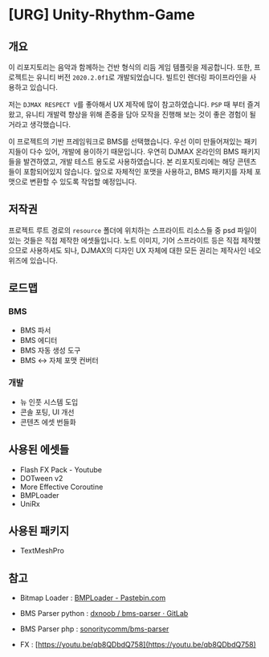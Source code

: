 # [URG] Unity-Rhythm-Game

## 개요
이 리포지토리는 음악과 함께하는 건반 형식의 리듬 게임 템플릿을 제공합니다. 
또한, 프로젝트는 유니티 버전 `2020.2.0f1`로 개발되었습니다. 
빌트인 렌더링 파이프라인을 사용하고 있습니다.
  
저는 `DJMAX RESPECT V`를 좋아해서 UX 제작에 많이 참고하였습니다. 
`PSP` 때 부터 즐겨왔고, 유니티 개발력 향상을 위해 존중을 담아 모작을 진행해 보는 것이 좋은 경험이 될 거라고 생각했습니다. 
  
이 프로젝트의 기반 프레임워크로 BMS를 선택했습니다. 
우선 이미 만들어져있는 패키지들이 다수 있어, 개발에 용이하기 때문입니다. 
우연히 DJMAX 온라인의 BMS 패키지들을 발견하였고, 개발 테스트 용도로 사용하였습니다.
본 리포지토리에는 해당 콘텐츠들이 포함되어있지 않습니다. 
앞으로 자체적인 포맷을 사용하고, BMS 패키지를 자체 포맷으로 변환할 수 있도록 작업할 예정입니다.

## 저작권
프로젝트 루트 경로의 `resource` 폴더에 위치하는 스프라이트 리소스들 중 psd 파일이 있는 것들은 직접 제작한 에셋들입니다.
노트 이미지, 기어 스프라이트 등은 직접 제작했으므로 사용하셔도 되나, DJMAX의 디자인 UX 자체에 대한 모든 권리는 제작사인 네오위즈에 있습니다.

## 로드맵
### BMS
* BMS 파서
* BMS 에디터
* BMS 자동 생성 도구
* BMS <-> 자체 포맷 컨버터
### 개발
* 뉴 인풋 시스템 도입
* 콘솔 포팅, UI 개선
* 콘텐츠 에셋 번들화

## 사용된 에셋들
* Flash FX Pack - Youtube
* DOTween v2
* More Effective Coroutine
* BMPLoader
* UniRx

## 사용된 패키지
* TextMeshPro

## 참고

- Bitmap Loader : [BMPLoader - Pastebin.com](https://pastebin.com/fykWMpuB)
- BMS Parser python : [dxnoob / bms-parser · GitLab](https://gitlab.com/dxnoob/bms-parser)
- BMS Parser php : [sonoritycomm/bms-parser](https://github.com/sonoritycomm/bms-parser)

- FX : [https://youtu.be/qb8QDbdQ758](https://youtu.be/qb8QDbdQ758)
